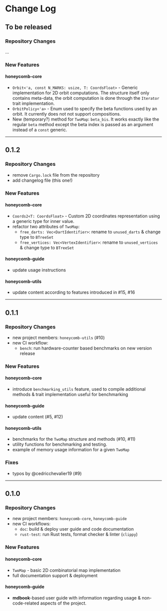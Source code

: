 # Change Log

## To be released

### Repository Changes

...

### New Features

#### honeycomb-core

- `Orbit<'a, const N_MARKS: usize, T: CoordsFloat>` - Generic implementation for
  2D orbit computations. The structure itself only contains meta-data, the orbit
  computation is done through the `Iterator` trait implementation.
- `OrbitPolicy<'a>` - Enum used to specify the beta functions used by an orbit.
  It currently does not not support compositions.
- New (temporary?) method for `TwoMap`: `beta_bis`. It works exactly like the
  regular `beta` method except the beta index is passed as an argument instead
  of a `const` generic.

---

## 0.1.2

### Repository Changes

- remove `Cargo.lock` file from the repository
- add changelog file (this one!)

### New Features

#### honeycomb-core

- `Coords2<T: CoordsFloat>` - Custom 2D coordinates representation using a
  generic type for inner value.
- refactor two attributes of `TwoMap`:
    - `free_darts: Vec<DartIdentifier>`: rename to `unused_darts` & change type to `BTreeSet`
    - `free_vertices: Vec<VertexIdentifier>`: rename to `unused_vertices` & change type to `BTreeSet`

#### honeycomb-guide

- update usage instructions

#### honeycomb-utils

- update content according to features introduced in #15, #16

---

## 0.1.1

### Repository Changes

- new project members: `honeycomb-utils` (#10)
- new CI workflow:
    - `bench`: run hardware-counter based benchmarks on new version release

### New Features

#### honeycomb-core

- introduce `benchmarking_utils` feature, used to compile additional methods &
  trait implementation useful for benchmarking

#### honeycomb-guide

- update content (#5, #12)

#### honeycomb-utils

- benchmarks for the `TwoMap` structure and methods (#10, #11)
- utility functions for benchmarking and testing.
- example of memory usage information for a given `TwoMap`

### Fixes

- typos by @cedricchevalier19 (#9)

---

## 0.1.0

### Repository Changes

- new project members: `honeycomb-core`, `honeycomb-guide`
- new CI workflows:
    - `doc`: build & deploy user guide and code documentation
    - `rust-test`: run Rust tests, format checker & linter (`clippy`)

### New Features

#### honeycomb-core

- `TwoMap` - basic 2D combinatorial map implementation
- full documentation support & deployment

#### honeycomb-guide

- **mdbook**-based user guide with information regarding usage &
  non-code-related aspects of the project.
